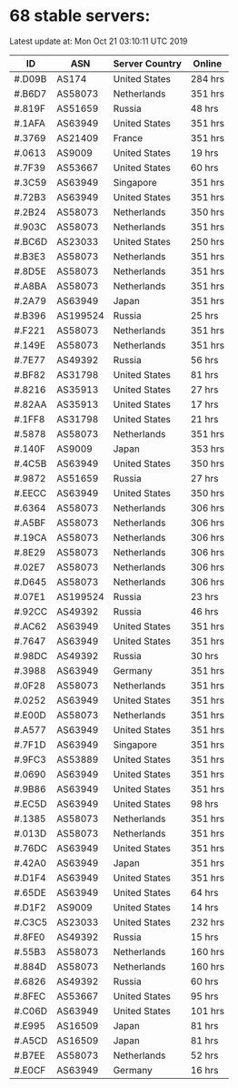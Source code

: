 # 68 stable servers:

Latest update at: Mon Oct 21 03:10:11 UTC 2019

| ID | ASN | Server Country | Online |
| -- | --- | -------------- | ------ |
| #.D09B | AS174 | United States | 284 hrs |
| #.B6D7 | AS58073 | Netherlands | 351 hrs |
| #.819F | AS51659 | Russia | 48 hrs |
| #.1AFA | AS63949 | United States | 351 hrs |
| #.3769 | AS21409 | France | 351 hrs |
| #.0613 | AS9009 | United States | 19 hrs |
| #.7F39 | AS53667 | United States | 60 hrs |
| #.3C59 | AS63949 | Singapore | 351 hrs |
| #.72B3 | AS63949 | United States | 351 hrs |
| #.2B24 | AS58073 | Netherlands | 350 hrs |
| #.903C | AS58073 | Netherlands | 351 hrs |
| #.BC6D | AS23033 | United States | 250 hrs |
| #.B3E3 | AS58073 | Netherlands | 351 hrs |
| #.8D5E | AS58073 | Netherlands | 351 hrs |
| #.A8BA | AS58073 | Netherlands | 351 hrs |
| #.2A79 | AS63949 | Japan | 351 hrs |
| #.B396 | AS199524 | Russia | 25 hrs |
| #.F221 | AS58073 | Netherlands | 351 hrs |
| #.149E | AS58073 | Netherlands | 351 hrs |
| #.7E77 | AS49392 | Russia | 56 hrs |
| #.BF82 | AS31798 | United States | 81 hrs |
| #.8216 | AS35913 | United States | 27 hrs |
| #.82AA | AS35913 | United States | 17 hrs |
| #.1FF8 | AS31798 | United States | 21 hrs |
| #.5878 | AS58073 | Netherlands | 351 hrs |
| #.140F | AS9009 | Japan | 353 hrs |
| #.4C5B | AS63949 | United States | 350 hrs |
| #.9872 | AS51659 | Russia | 27 hrs |
| #.EECC | AS63949 | United States | 350 hrs |
| #.6364 | AS58073 | Netherlands | 306 hrs |
| #.A5BF | AS58073 | Netherlands | 306 hrs |
| #.19CA | AS58073 | Netherlands | 306 hrs |
| #.8E29 | AS58073 | Netherlands | 306 hrs |
| #.02E7 | AS58073 | Netherlands | 306 hrs |
| #.D645 | AS58073 | Netherlands | 306 hrs |
| #.07E1 | AS199524 | Russia | 23 hrs |
| #.92CC | AS49392 | Russia | 46 hrs |
| #.AC62 | AS63949 | United States | 351 hrs |
| #.7647 | AS63949 | United States | 351 hrs |
| #.98DC | AS49392 | Russia | 30 hrs |
| #.3988 | AS63949 | Germany | 351 hrs |
| #.0F28 | AS58073 | Netherlands | 351 hrs |
| #.0252 | AS63949 | United States | 351 hrs |
| #.E00D | AS58073 | Netherlands | 351 hrs |
| #.A577 | AS63949 | United States | 351 hrs |
| #.7F1D | AS63949 | Singapore | 351 hrs |
| #.9FC3 | AS53889 | United States | 351 hrs |
| #.0690 | AS63949 | United States | 351 hrs |
| #.9B86 | AS63949 | United States | 351 hrs |
| #.EC5D | AS63949 | United States | 98 hrs |
| #.1385 | AS58073 | Netherlands | 351 hrs |
| #.013D | AS58073 | Netherlands | 351 hrs |
| #.76DC | AS63949 | United States | 351 hrs |
| #.42A0 | AS63949 | Japan | 351 hrs |
| #.D1F4 | AS63949 | United States | 351 hrs |
| #.65DE | AS63949 | United States | 64 hrs |
| #.D1F2 | AS9009 | United States | 14 hrs |
| #.C3C5 | AS23033 | United States | 232 hrs |
| #.8FE0 | AS49392 | Russia | 15 hrs |
| #.55B3 | AS58073 | Netherlands | 160 hrs |
| #.884D | AS58073 | Netherlands | 160 hrs |
| #.6826 | AS49392 | Russia | 60 hrs |
| #.8FEC | AS53667 | United States | 95 hrs |
| #.C06D | AS63949 | United States | 101 hrs |
| #.E995 | AS16509 | Japan | 81 hrs |
| #.A5CD | AS16509 | Japan | 81 hrs |
| #.B7EE | AS58073 | Netherlands | 52 hrs |
| #.E0CF | AS63949 | Germany | 16 hrs |

